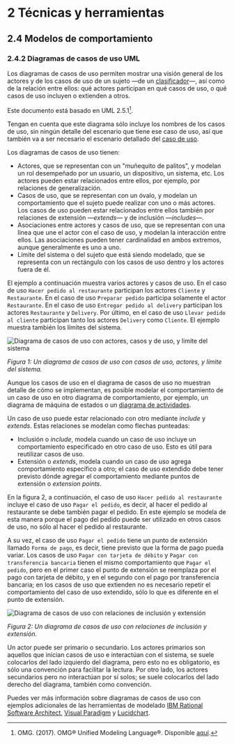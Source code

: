 # 2 Técnicas y herramientas

## 2.4 Modelos de comportamiento

### 2.4.2 Diagramas de casos de uso UML

Los diagramas de casos de uso permiten mostrar una visión general de los actores
y de los casos de uso de un sujeto —de un
[clasificador](/4_Conceptos/4_Clasificador.md)—, así como de la relación entre
ellos: qué actores participan en qué casos de uso, o qué casos de uso incluyen o
extienden a otros.

Este documento está basado en UML 2.5.1[^1].

Tengan en cuenta que este diagrama sólo incluye los nombres de los casos de uso,
sin ningún detalle del escenario que tiene ese caso de uso, así que también va a
ser necesario el escenario detallado del [caso de
uso](/3_Plantillas/3_3_Casos_de_uso.md).

Los diagramas de casos de uso tienen:

* Actores, que se representan con un "muñequito de palitos", y modelan un rol
  desempeñado por un usuario, un dispositivo, un sistema, etc. Los actores
  pueden estar relacionados entre ellos, por ejemplo, por relaciones de
  generalización.
* Casos de uso, que se representan con un óvalo, y modelan un comportamiento que
  el sujeto puede realizar con uno o más actores. Los casos de uso pueden estar
  relacionados entre ellos también por relaciones de extensión —*extends*— y de
  inclusión —*includes*—.
* Asociaciones entre actores y casos de uso, que se representan con una línea
  que une el actor con el caso de uso, y modelan la interacción entre ellos. Las
  asociaciones pueden tener cardinalidad en ambos extremos, aunque generalmente
  es uno a uno.
* Límite del sistema o del sujeto que está siendo modelado, que se representa
  con un rectángulo con los casos de uso dentro y los actores fuera de él.

El ejemplo a continuación muestra varios actores y casos de uso. En el caso de
uso `Hacer pedido al restaurante` participan los actores `Cliente` y
`Restaurante`. En el caso de uso `Preparar pedido` participa solamente el actor
`Restaurante`. En el caso de uso `Entregar pedido al delivery` participan los
actores `Restaurante` y `Delivery`. Por último, en el caso de uso `Llevar pedido
al cliente` participan tanto los actores `Delivery` como `Cliente`. El ejemplo
muestra también los límites del sistema.

![Diagrama de casos de uso con actores, casos y de uso, y limite del
sistema](/diagrams/Use_Case_Diagram_Actors_Use_Cases_System_Boundary.svg)

*Figura 1: Un diagrama de casos de uso con casos de uso, actores, y límite del
sistema.*

Aunque los casos de uso en el diagrama de casos de uso no muestran detalle de
cómo se implementan, es posible modelar el comportamiento de un caso de uso
en otro diagrama de comportamiento, por ejemplo, un diagrama de máquina de
estados o un [diagrama de actividades](./2_4_1_Diagramas_de_actividades_UML.md).

Un caso de uso puede estar relacionado con otro mediante *include* y *extends*.
Estas relaciones se modelan como flechas punteadas:

* Inclusión o *include*, modela cuando un caso de uso incluye un comportamiento
  especificado en otro caso de uso. Esto es útil para reutilizar casos de uso.
* Extensión o *extends*, modela cuando un caso de uso agrega comportamiento
  específico a otro; el caso de uso extendido debe tener previsto dónde agregar
  el comportamiento mediante puntos de extensión o *extension points*.

En la figura 2, a continuación, el caso de uso `Hacer pedido al restaurante`
incluye el caso de uso `Pagar el pedido`, es decir, al hacer el pedido al
restaurante se debe también pagar el pedido. En este ejemplo se modela de esta
manera porque el pago del pedido puede ser utilizado en otros casos de uso, no
sólo al hacer el pedido al restaurante.

A su vez, el caso de uso `Pagar el pedido` tiene un punto de extensión llamado
`Forma de pago`, es decir, tiene previsto que la forma de pago pueda variar. Los
casos de uso `Pagar con tarjeta de débito` y `Pagar con transferencia bancaria`
tienen el mismo comportamiento que `Pagar el pedido`, pero en el primer caso el
punto de extensión se reemplaza por el pago con tarjeta de débito, y en el
segundo con el pago por transferencia bancaria; en los casos de uso que
extienden no es necesario repetir el comportamiento del caso de uso extendido,
sólo lo que es diferente en el punto de extensión.

![Diagrama de casos de uso con relaciones de inclusión y
extensión](/diagrams/Use_Case_Diagram_Extends_Includes.svg)

*Figura 2: Un diagrama de casos de uso con relaciones de inclusión y extensión.*

Un actor puede ser primario o secundario. Los actores primarios son aquellos que
inician casos de uso e interactúan con el sistema, se suele colocarlos del lado
izquierdo del diagrama, pero esto no es obligatorio, es sólo una convención para
facilitar la lectura. Por otro lado, los actores secundarios pero no interactúan
por sí solos; se suele colocarlos del lado derecho del diagrama, también como
convención.

Puedes ver más  información sobre diagramas de casos de uso con ejemplos
adicionales de las herramientas de modelado [IBM Rational Software
Architect](https://www.ibm.com/docs/en/rational-soft-arch/9.7.0?topic=diagrams-use-case),
[Visual
Paradigm](https://www.visual-paradigm.com/guide/uml-unified-modeling-language/what-is-use-case-diagram/)
y [Lucidchart](https://www.lucidchart.com/pages/uml-use-case-diagram).

[^1]: OMG. (2017). OMG® Unified Modeling Language®. Disponible
    [aquí](https://www.omg.org/spec/UML/2.5.1/PDF).